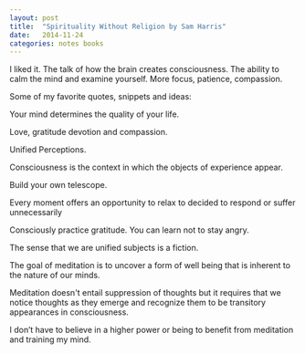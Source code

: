 ```yaml
---
layout: post
title:  "Spirituality Without Religion by Sam Harris"
date:   2014-11-24
categories: notes books
---
```


I liked it.  The talk of how the brain creates consciousness.  The ability to calm the mind and examine yourself.  More focus, patience, compassion.


Some of my favorite quotes, snippets and ideas:

Your mind determines the quality of your life.

Love, gratitude devotion and compassion.

Unified Perceptions.

Consciousness is the context in which the objects of experience appear.

Build your own telescope.

Every moment offers an opportunity to relax  to decided to respond or suffer unnecessarily

Consciously practice gratitude.  You can learn not to stay angry.

The sense that we are unified subjects is a fiction.

The goal of meditation is to uncover a form of well being that is inherent to the nature of our minds.

Meditation doesn't entail suppression of thoughts but it requires that we notice thoughts as they emerge and recognize them to be transitory appearances in consciousness. 

I don’t have to believe in a higher power or being to benefit from meditation and training my mind.